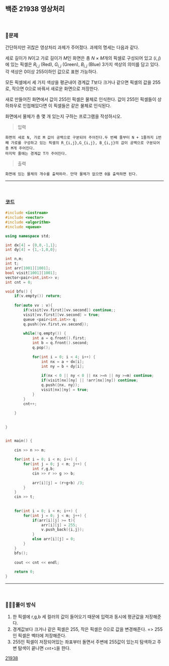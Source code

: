 ## 백준 21938 영상처리

&nbsp;
### 🧐문제
간단하지만 귀찮은 영상처리 과제가 주어졌다. 과제의 명세는 다음과 같다.

세로 길이가 $N$이고 가로 길이가 $M$인 화면은 총 $N$ × $M$개의 픽셀로 구성되어 있고 $(i, j)$에 있는 픽셀은 $R_{i,j}$ (Red), $G_{i,j}$ (Green), $B_{i,j}$ (Blue) 3가지 색상의 의미를 담고 있다. 각 색상은 0이상 255이하인 값으로 표현 가능하다.

모든 픽셀에서 세 가지 색상을 평균내어 경계값 $T$보다 크거나 같으면 픽셀의 값을 255로, 작으면 0으로 바꿔서 새로운 화면으로 저장한다.

새로 만들어진 화면에서 값이 255인 픽셀은 물체로 인식한다. 값이 255인 픽셀들이 상하좌우로 인접해있다면 이 픽셀들은 같은 물체로 인식된다.

화면에서 물체가 총 몇 개 있는지 구하는 프로그램을 작성하시오.
&nbsp;

>입력 

    화면의 세로 N, 가로 M 값이 공백으로 구분되어 주어진다.두 번째 줄부터 N + 1줄까지 i번째 가로를 구성하고 있는 픽셀의 R_{i,j},G_{i,j}, B_{i,j}의 값이 공백으로 구분되어 총 M개 주어진다.
    마지막 줄에는 경계값 T가 주어진다.

>출력

    화면에 있는 물체의 개수를 출력하라. 만약 물체가 없으면 0을 출력하면 된다.

***
&nbsp;
### 코드
```cpp
#include <iostream>
#include <vector>
#include <algorithm>
#include <queue>

using namespace std;

int dx[4] = {0,0,-1,1};
int dy[4] = {1,-1,0,0};

int n,m;
int t;
int arr[1001][1001];
bool visit[1001][1001];
vector<pair<int,int>> v;
int cnt = 0;

void bfs() {
    if(v.empty()) return;
    
    for(auto vv : v){
        if(visit[vv.first][vv.second]) continue;;
        visit[vv.first][vv.second] = true;
        queue <pair<int,int>> q;
        q.push({vv.first,vv.second});
        
        while(!q.empty()) {
            int a = q.front().first;
            int b = q.front().second;
            q.pop();
            
            for(int i = 0; i < 4; i++) {
                int nx = a + dx[i];
                int ny = b + dy[i];
                
                if(nx < 0 || ny < 0 || nx >=n || ny >=m) continue;
                if(visit[nx][ny] || !arr[nx][ny]) continue;
                q.push({nx, ny});
                visit[nx][ny] = true;
            }
        }
        cnt++;
    
    }
    
    
}


int main() {
    
    cin >> n >> m;
    
    for(int i = 0; i < n; i++) {
        for(int j = 0; j < m; j++) {
            int r,g,b;
            cin >> r >> g >> b;
            
            arr[i][j] = (r+g+b) /3;
        }
    }
    cin >> t;
    
    
    for(int i = 0; i < n; i++) {
        for(int j = 0; j < m; j++) {
            if(arr[i][j] >= t){
                arr[i][j] = 255;
                v.push_back({i,j});
            }
            else arr[i][j] = 0;
        }
    }
    bfs();
    
    cout << cnt << endl;
   
    return 0;
}


```
***

&nbsp;

### 👩🏻‍💻풀이 방식
1. 한 픽셀에 r,g,b 세 컬러의 값이 들어오기 때문에 입력과 동시에 평균값을 저장해준다.
2. 경계값보다 크거나 같은 픽셀은 255, 작은 픽셀은 0으로 값을 변경해준다. => 255인 픽셀은 벡터에 저장해준다.
3. 255인 픽셀이 저장되어있는 좌표부터 돌면서 주변에 255값이 있는지 탐색하고 주변 탐색이 끝나면 `cnt+1`을 한다.







[21938](https://www.acmicpc.net/problem/21938, "baekjoon")
